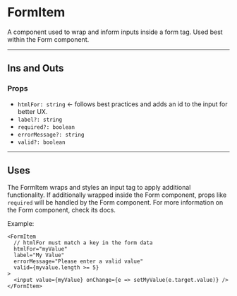 # FormItem

A component used to wrap and inform inputs inside a form tag. Used best within the Form component.

---

## Ins and Outs

### Props

- `htmlFor: string` <- follows best practices and adds an id to the input for better UX.
- `label?: string`
- `required?: boolean`
- `errorMessage?: string`
- `valid?: boolean`

---

## Uses

The FormItem wraps and styles an input tag to apply additional functionality. If additionally wrapped inside the Form component, props like `required` will be handled by the Form component. For more information on the Form component, check its docs.

Example:
```tsx
<FormItem
  // htmlFor must match a key in the form data
  htmlFor="myValue"
  label="My Value"
  errorMessage="Please enter a valid value"
  valid={myvalue.length >= 5}
>
  <input value={myValue} onChange={e => setMyValue(e.target.value)} />
</FormItem>
```